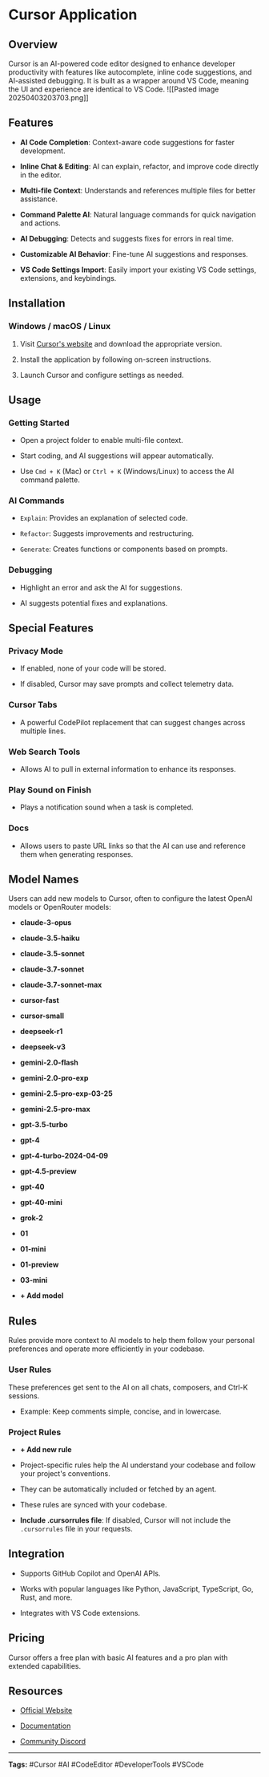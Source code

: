 # Cursor Application

## Overview

Cursor is an AI-powered code editor designed to enhance developer productivity with features like autocomplete, inline code suggestions, and AI-assisted debugging. It is built as a wrapper around VS Code, meaning the UI and experience are identical to VS Code.
![[Pasted image 20250403203703.png]]
## Features

- **AI Code Completion**: Context-aware code suggestions for faster development.
    
- **Inline Chat & Editing**: AI can explain, refactor, and improve code directly in the editor.
    
- **Multi-file Context**: Understands and references multiple files for better assistance.
    
- **Command Palette AI**: Natural language commands for quick navigation and actions.
    
- **AI Debugging**: Detects and suggests fixes for errors in real time.
    
- **Customizable AI Behavior**: Fine-tune AI suggestions and responses.
    
- **VS Code Settings Import**: Easily import your existing VS Code settings, extensions, and keybindings.
    

## Installation

### Windows / macOS / Linux

1. Visit [Cursor's website](https://www.cursor.com/) and download the appropriate version.
    
2. Install the application by following on-screen instructions.
    
3. Launch Cursor and configure settings as needed.
    

## Usage

### Getting Started

- Open a project folder to enable multi-file context.
    
- Start coding, and AI suggestions will appear automatically.
    
- Use `Cmd + K` (Mac) or `Ctrl + K` (Windows/Linux) to access the AI command palette.
    

### AI Commands

- `Explain`: Provides an explanation of selected code.
    
- `Refactor`: Suggests improvements and restructuring.
    
- `Generate`: Creates functions or components based on prompts.
    

### Debugging

- Highlight an error and ask the AI for suggestions.
    
- AI suggests potential fixes and explanations.
    

## Special Features

### Privacy Mode

- If enabled, none of your code will be stored.
    
- If disabled, Cursor may save prompts and collect telemetry data.
    

### Cursor Tabs

- A powerful CodePilot replacement that can suggest changes across multiple lines.
    

### Web Search Tools

- Allows AI to pull in external information to enhance its responses.
    

### Play Sound on Finish

- Plays a notification sound when a task is completed.
    

### Docs

- Allows users to paste URL links so that the AI can use and reference them when generating responses.
    

## Model Names

Users can add new models to Cursor, often to configure the latest OpenAI models or OpenRouter models:

- **claude-3-opus**
    
- **claude-3.5-haiku**
    
- **claude-3.5-sonnet**
    
- **claude-3.7-sonnet**
    
- **claude-3.7-sonnet-max**
    
- **cursor-fast**
    
- **cursor-small**
    
- **deepseek-r1**
    
- **deepseek-v3**
    
- **gemini-2.0-flash**
    
- **gemini-2.0-pro-exp**
    
- **gemini-2.5-pro-exp-03-25**
    
- **gemini-2.5-pro-max**
    
- **gpt-3.5-turbo**
    
- **gpt-4**
    
- **gpt-4-turbo-2024-04-09**
    
- **gpt-4.5-preview**
    
- **gpt-40**
    
- **gpt-40-mini**
    
- **grok-2**
    
- **01**
    
- **01-mini**
    
- **01-preview**
    
- **03-mini**
    
- **+ Add model**
    

## Rules

Rules provide more context to AI models to help them follow your personal preferences and operate more efficiently in your codebase.

### User Rules

These preferences get sent to the AI on all chats, composers, and Ctrl-K sessions.

- Example: Keep comments simple, concise, and in lowercase.
    

### Project Rules

- **+ Add new rule**
    
- Project-specific rules help the AI understand your codebase and follow your project's conventions.
    
- They can be automatically included or fetched by an agent.
    
- These rules are synced with your codebase.
    
- **Include .cursorrules file**: If disabled, Cursor will not include the `.cursorrules` file in your requests.
    

## Integration

- Supports GitHub Copilot and OpenAI APIs.
    
- Works with popular languages like Python, JavaScript, TypeScript, Go, Rust, and more.
    
- Integrates with VS Code extensions.
    

## Pricing

Cursor offers a free plan with basic AI features and a pro plan with extended capabilities.

## Resources

- [Official Website](https://www.cursor.com/)
    
- [Documentation](https://docs.cursor.com/)
    
- [Community Discord](https://discord.gg/cursor)
    

---

**Tags:** #Cursor #AI #CodeEditor #DeveloperTools #VSCode